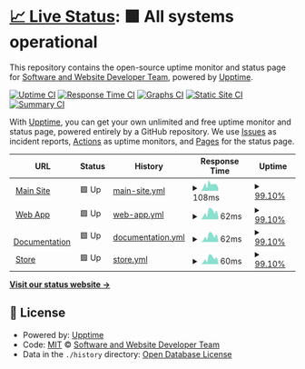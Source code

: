 # [📈 Live Status](https://Software-and-Website-Developer-Team.github.io/Status): <!--live status--> **🟩 All systems operational**

This repository contains the open-source uptime monitor and status page for [Software and Website Developer Team](https://software-and-website-developer-team.github.io), powered by [Upptime](https://github.com/upptime/upptime).

[![Uptime CI](https://github.com/Software-and-Website-Developer-Team/Status/workflows/Uptime%20CI/badge.svg)](https://github.com/Software-and-Website-Developer-Team/Status/actions?query=workflow%3A%22Uptime+CI%22)
[![Response Time CI](https://github.com/Software-and-Website-Developer-Team/Status/workflows/Response%20Time%20CI/badge.svg)](https://github.com/Software-and-Website-Developer-Team/Status/actions?query=workflow%3A%22Response+Time+CI%22)
[![Graphs CI](https://github.com/Software-and-Website-Developer-Team/Status/workflows/Graphs%20CI/badge.svg)](https://github.com/Software-and-Website-Developer-Team/Status/actions?query=workflow%3A%22Graphs+CI%22)
[![Static Site CI](https://github.com/Software-and-Website-Developer-Team/Status/workflows/Static%20Site%20CI/badge.svg)](https://github.com/Software-and-Website-Developer-Team/Status/actions?query=workflow%3A%22Static+Site+CI%22)
[![Summary CI](https://github.com/Software-and-Website-Developer-Team/Status/workflows/Summary%20CI/badge.svg)](https://github.com/Software-and-Website-Developer-Team/Status/actions?query=workflow%3A%22Summary+CI%22)

With [Upptime](https://upptime.js.org), you can get your own unlimited and free uptime monitor and status page, powered entirely by a GitHub repository. We use [Issues](https://github.com/Software-and-Website-Developer-Team/Status/issues) as incident reports, [Actions](https://github.com/Software-and-Website-Developer-Team/Status/actions) as uptime monitors, and [Pages](https://Software-and-Website-Developer-Team.github.io/Status) for the status page.

<!--start: status pages-->
<!-- This summary is generated by Upptime (https://github.com/upptime/upptime) -->
<!-- Do not edit this manually, your changes will be overwritten -->
<!-- prettier-ignore -->
| URL | Status | History | Response Time | Uptime |
| --- | ------ | ------- | ------------- | ------ |
| <img alt="" src="https://favicons.githubusercontent.com/one-future-unified-team.github.io" height="13"> [Main Site](https://one-future-unified-team.github.io/) | 🟩 Up | [main-site.yml](https://github.com/One-Future-Unified-Team/Status/commits/HEAD/history/main-site.yml) | <details><summary><img alt="Response time graph" src="./graphs/main-site/response-time-week.png" height="20"> 108ms</summary><br><a href="https://One-Future-Unified-Team.github.io/Status/history/main-site"><img alt="Response time 100" src="https://img.shields.io/endpoint?url=https%3A%2F%2Fraw.githubusercontent.com%2FOne-Future-Unified-Team%2FStatus%2FHEAD%2Fapi%2Fmain-site%2Fresponse-time.json"></a><br><a href="https://One-Future-Unified-Team.github.io/Status/history/main-site"><img alt="24-hour response time 122" src="https://img.shields.io/endpoint?url=https%3A%2F%2Fraw.githubusercontent.com%2FOne-Future-Unified-Team%2FStatus%2FHEAD%2Fapi%2Fmain-site%2Fresponse-time-day.json"></a><br><a href="https://One-Future-Unified-Team.github.io/Status/history/main-site"><img alt="7-day response time 108" src="https://img.shields.io/endpoint?url=https%3A%2F%2Fraw.githubusercontent.com%2FOne-Future-Unified-Team%2FStatus%2FHEAD%2Fapi%2Fmain-site%2Fresponse-time-week.json"></a><br><a href="https://One-Future-Unified-Team.github.io/Status/history/main-site"><img alt="30-day response time 86" src="https://img.shields.io/endpoint?url=https%3A%2F%2Fraw.githubusercontent.com%2FOne-Future-Unified-Team%2FStatus%2FHEAD%2Fapi%2Fmain-site%2Fresponse-time-month.json"></a><br><a href="https://One-Future-Unified-Team.github.io/Status/history/main-site"><img alt="1-year response time 100" src="https://img.shields.io/endpoint?url=https%3A%2F%2Fraw.githubusercontent.com%2FOne-Future-Unified-Team%2FStatus%2FHEAD%2Fapi%2Fmain-site%2Fresponse-time-year.json"></a></details> | <details><summary><a href="https://One-Future-Unified-Team.github.io/Status/history/main-site">99.10%</a></summary><a href="https://One-Future-Unified-Team.github.io/Status/history/main-site"><img alt="All-time uptime 99.84%" src="https://img.shields.io/endpoint?url=https%3A%2F%2Fraw.githubusercontent.com%2FOne-Future-Unified-Team%2FStatus%2FHEAD%2Fapi%2Fmain-site%2Fuptime.json"></a><br><a href="https://One-Future-Unified-Team.github.io/Status/history/main-site"><img alt="24-hour uptime 100.00%" src="https://img.shields.io/endpoint?url=https%3A%2F%2Fraw.githubusercontent.com%2FOne-Future-Unified-Team%2FStatus%2FHEAD%2Fapi%2Fmain-site%2Fuptime-day.json"></a><br><a href="https://One-Future-Unified-Team.github.io/Status/history/main-site"><img alt="7-day uptime 99.10%" src="https://img.shields.io/endpoint?url=https%3A%2F%2Fraw.githubusercontent.com%2FOne-Future-Unified-Team%2FStatus%2FHEAD%2Fapi%2Fmain-site%2Fuptime-week.json"></a><br><a href="https://One-Future-Unified-Team.github.io/Status/history/main-site"><img alt="30-day uptime 99.79%" src="https://img.shields.io/endpoint?url=https%3A%2F%2Fraw.githubusercontent.com%2FOne-Future-Unified-Team%2FStatus%2FHEAD%2Fapi%2Fmain-site%2Fuptime-month.json"></a><br><a href="https://One-Future-Unified-Team.github.io/Status/history/main-site"><img alt="1-year uptime 99.84%" src="https://img.shields.io/endpoint?url=https%3A%2F%2Fraw.githubusercontent.com%2FOne-Future-Unified-Team%2FStatus%2FHEAD%2Fapi%2Fmain-site%2Fuptime-year.json"></a></details>
| <img alt="" src="https://favicons.githubusercontent.com/one-future-unified-team.github.io" height="13"> [Web App](https://one-future-unified-team.github.io/Web-App/) | 🟩 Up | [web-app.yml](https://github.com/One-Future-Unified-Team/Status/commits/HEAD/history/web-app.yml) | <details><summary><img alt="Response time graph" src="./graphs/web-app/response-time-week.png" height="20"> 62ms</summary><br><a href="https://One-Future-Unified-Team.github.io/Status/history/web-app"><img alt="Response time 53" src="https://img.shields.io/endpoint?url=https%3A%2F%2Fraw.githubusercontent.com%2FOne-Future-Unified-Team%2FStatus%2FHEAD%2Fapi%2Fweb-app%2Fresponse-time.json"></a><br><a href="https://One-Future-Unified-Team.github.io/Status/history/web-app"><img alt="24-hour response time 78" src="https://img.shields.io/endpoint?url=https%3A%2F%2Fraw.githubusercontent.com%2FOne-Future-Unified-Team%2FStatus%2FHEAD%2Fapi%2Fweb-app%2Fresponse-time-day.json"></a><br><a href="https://One-Future-Unified-Team.github.io/Status/history/web-app"><img alt="7-day response time 62" src="https://img.shields.io/endpoint?url=https%3A%2F%2Fraw.githubusercontent.com%2FOne-Future-Unified-Team%2FStatus%2FHEAD%2Fapi%2Fweb-app%2Fresponse-time-week.json"></a><br><a href="https://One-Future-Unified-Team.github.io/Status/history/web-app"><img alt="30-day response time 41" src="https://img.shields.io/endpoint?url=https%3A%2F%2Fraw.githubusercontent.com%2FOne-Future-Unified-Team%2FStatus%2FHEAD%2Fapi%2Fweb-app%2Fresponse-time-month.json"></a><br><a href="https://One-Future-Unified-Team.github.io/Status/history/web-app"><img alt="1-year response time 53" src="https://img.shields.io/endpoint?url=https%3A%2F%2Fraw.githubusercontent.com%2FOne-Future-Unified-Team%2FStatus%2FHEAD%2Fapi%2Fweb-app%2Fresponse-time-year.json"></a></details> | <details><summary><a href="https://One-Future-Unified-Team.github.io/Status/history/web-app">99.10%</a></summary><a href="https://One-Future-Unified-Team.github.io/Status/history/web-app"><img alt="All-time uptime 99.84%" src="https://img.shields.io/endpoint?url=https%3A%2F%2Fraw.githubusercontent.com%2FOne-Future-Unified-Team%2FStatus%2FHEAD%2Fapi%2Fweb-app%2Fuptime.json"></a><br><a href="https://One-Future-Unified-Team.github.io/Status/history/web-app"><img alt="24-hour uptime 100.00%" src="https://img.shields.io/endpoint?url=https%3A%2F%2Fraw.githubusercontent.com%2FOne-Future-Unified-Team%2FStatus%2FHEAD%2Fapi%2Fweb-app%2Fuptime-day.json"></a><br><a href="https://One-Future-Unified-Team.github.io/Status/history/web-app"><img alt="7-day uptime 99.10%" src="https://img.shields.io/endpoint?url=https%3A%2F%2Fraw.githubusercontent.com%2FOne-Future-Unified-Team%2FStatus%2FHEAD%2Fapi%2Fweb-app%2Fuptime-week.json"></a><br><a href="https://One-Future-Unified-Team.github.io/Status/history/web-app"><img alt="30-day uptime 99.79%" src="https://img.shields.io/endpoint?url=https%3A%2F%2Fraw.githubusercontent.com%2FOne-Future-Unified-Team%2FStatus%2FHEAD%2Fapi%2Fweb-app%2Fuptime-month.json"></a><br><a href="https://One-Future-Unified-Team.github.io/Status/history/web-app"><img alt="1-year uptime 99.84%" src="https://img.shields.io/endpoint?url=https%3A%2F%2Fraw.githubusercontent.com%2FOne-Future-Unified-Team%2FStatus%2FHEAD%2Fapi%2Fweb-app%2Fuptime-year.json"></a></details>
| <img alt="" src="https://favicons.githubusercontent.com/one-future-unified-team.github.io" height="13"> [Documentation](https://one-future-unified-team.github.io/Documentation/) | 🟩 Up | [documentation.yml](https://github.com/One-Future-Unified-Team/Status/commits/HEAD/history/documentation.yml) | <details><summary><img alt="Response time graph" src="./graphs/documentation/response-time-week.png" height="20"> 62ms</summary><br><a href="https://One-Future-Unified-Team.github.io/Status/history/documentation"><img alt="Response time 56" src="https://img.shields.io/endpoint?url=https%3A%2F%2Fraw.githubusercontent.com%2FOne-Future-Unified-Team%2FStatus%2FHEAD%2Fapi%2Fdocumentation%2Fresponse-time.json"></a><br><a href="https://One-Future-Unified-Team.github.io/Status/history/documentation"><img alt="24-hour response time 78" src="https://img.shields.io/endpoint?url=https%3A%2F%2Fraw.githubusercontent.com%2FOne-Future-Unified-Team%2FStatus%2FHEAD%2Fapi%2Fdocumentation%2Fresponse-time-day.json"></a><br><a href="https://One-Future-Unified-Team.github.io/Status/history/documentation"><img alt="7-day response time 62" src="https://img.shields.io/endpoint?url=https%3A%2F%2Fraw.githubusercontent.com%2FOne-Future-Unified-Team%2FStatus%2FHEAD%2Fapi%2Fdocumentation%2Fresponse-time-week.json"></a><br><a href="https://One-Future-Unified-Team.github.io/Status/history/documentation"><img alt="30-day response time 44" src="https://img.shields.io/endpoint?url=https%3A%2F%2Fraw.githubusercontent.com%2FOne-Future-Unified-Team%2FStatus%2FHEAD%2Fapi%2Fdocumentation%2Fresponse-time-month.json"></a><br><a href="https://One-Future-Unified-Team.github.io/Status/history/documentation"><img alt="1-year response time 56" src="https://img.shields.io/endpoint?url=https%3A%2F%2Fraw.githubusercontent.com%2FOne-Future-Unified-Team%2FStatus%2FHEAD%2Fapi%2Fdocumentation%2Fresponse-time-year.json"></a></details> | <details><summary><a href="https://One-Future-Unified-Team.github.io/Status/history/documentation">99.10%</a></summary><a href="https://One-Future-Unified-Team.github.io/Status/history/documentation"><img alt="All-time uptime 99.84%" src="https://img.shields.io/endpoint?url=https%3A%2F%2Fraw.githubusercontent.com%2FOne-Future-Unified-Team%2FStatus%2FHEAD%2Fapi%2Fdocumentation%2Fuptime.json"></a><br><a href="https://One-Future-Unified-Team.github.io/Status/history/documentation"><img alt="24-hour uptime 100.00%" src="https://img.shields.io/endpoint?url=https%3A%2F%2Fraw.githubusercontent.com%2FOne-Future-Unified-Team%2FStatus%2FHEAD%2Fapi%2Fdocumentation%2Fuptime-day.json"></a><br><a href="https://One-Future-Unified-Team.github.io/Status/history/documentation"><img alt="7-day uptime 99.10%" src="https://img.shields.io/endpoint?url=https%3A%2F%2Fraw.githubusercontent.com%2FOne-Future-Unified-Team%2FStatus%2FHEAD%2Fapi%2Fdocumentation%2Fuptime-week.json"></a><br><a href="https://One-Future-Unified-Team.github.io/Status/history/documentation"><img alt="30-day uptime 99.79%" src="https://img.shields.io/endpoint?url=https%3A%2F%2Fraw.githubusercontent.com%2FOne-Future-Unified-Team%2FStatus%2FHEAD%2Fapi%2Fdocumentation%2Fuptime-month.json"></a><br><a href="https://One-Future-Unified-Team.github.io/Status/history/documentation"><img alt="1-year uptime 99.84%" src="https://img.shields.io/endpoint?url=https%3A%2F%2Fraw.githubusercontent.com%2FOne-Future-Unified-Team%2FStatus%2FHEAD%2Fapi%2Fdocumentation%2Fuptime-year.json"></a></details>
| <img alt="" src="https://favicons.githubusercontent.com/one-future-unified-team.github.io" height="13"> [Store](https://one-future-unified-team.github.io/Store/) | 🟩 Up | [store.yml](https://github.com/One-Future-Unified-Team/Status/commits/HEAD/history/store.yml) | <details><summary><img alt="Response time graph" src="./graphs/store/response-time-week.png" height="20"> 60ms</summary><br><a href="https://One-Future-Unified-Team.github.io/Status/history/store"><img alt="Response time 56" src="https://img.shields.io/endpoint?url=https%3A%2F%2Fraw.githubusercontent.com%2FOne-Future-Unified-Team%2FStatus%2FHEAD%2Fapi%2Fstore%2Fresponse-time.json"></a><br><a href="https://One-Future-Unified-Team.github.io/Status/history/store"><img alt="24-hour response time 70" src="https://img.shields.io/endpoint?url=https%3A%2F%2Fraw.githubusercontent.com%2FOne-Future-Unified-Team%2FStatus%2FHEAD%2Fapi%2Fstore%2Fresponse-time-day.json"></a><br><a href="https://One-Future-Unified-Team.github.io/Status/history/store"><img alt="7-day response time 60" src="https://img.shields.io/endpoint?url=https%3A%2F%2Fraw.githubusercontent.com%2FOne-Future-Unified-Team%2FStatus%2FHEAD%2Fapi%2Fstore%2Fresponse-time-week.json"></a><br><a href="https://One-Future-Unified-Team.github.io/Status/history/store"><img alt="30-day response time 43" src="https://img.shields.io/endpoint?url=https%3A%2F%2Fraw.githubusercontent.com%2FOne-Future-Unified-Team%2FStatus%2FHEAD%2Fapi%2Fstore%2Fresponse-time-month.json"></a><br><a href="https://One-Future-Unified-Team.github.io/Status/history/store"><img alt="1-year response time 56" src="https://img.shields.io/endpoint?url=https%3A%2F%2Fraw.githubusercontent.com%2FOne-Future-Unified-Team%2FStatus%2FHEAD%2Fapi%2Fstore%2Fresponse-time-year.json"></a></details> | <details><summary><a href="https://One-Future-Unified-Team.github.io/Status/history/store">99.10%</a></summary><a href="https://One-Future-Unified-Team.github.io/Status/history/store"><img alt="All-time uptime 99.84%" src="https://img.shields.io/endpoint?url=https%3A%2F%2Fraw.githubusercontent.com%2FOne-Future-Unified-Team%2FStatus%2FHEAD%2Fapi%2Fstore%2Fuptime.json"></a><br><a href="https://One-Future-Unified-Team.github.io/Status/history/store"><img alt="24-hour uptime 100.00%" src="https://img.shields.io/endpoint?url=https%3A%2F%2Fraw.githubusercontent.com%2FOne-Future-Unified-Team%2FStatus%2FHEAD%2Fapi%2Fstore%2Fuptime-day.json"></a><br><a href="https://One-Future-Unified-Team.github.io/Status/history/store"><img alt="7-day uptime 99.10%" src="https://img.shields.io/endpoint?url=https%3A%2F%2Fraw.githubusercontent.com%2FOne-Future-Unified-Team%2FStatus%2FHEAD%2Fapi%2Fstore%2Fuptime-week.json"></a><br><a href="https://One-Future-Unified-Team.github.io/Status/history/store"><img alt="30-day uptime 99.79%" src="https://img.shields.io/endpoint?url=https%3A%2F%2Fraw.githubusercontent.com%2FOne-Future-Unified-Team%2FStatus%2FHEAD%2Fapi%2Fstore%2Fuptime-month.json"></a><br><a href="https://One-Future-Unified-Team.github.io/Status/history/store"><img alt="1-year uptime 99.84%" src="https://img.shields.io/endpoint?url=https%3A%2F%2Fraw.githubusercontent.com%2FOne-Future-Unified-Team%2FStatus%2FHEAD%2Fapi%2Fstore%2Fuptime-year.json"></a></details>

<!--end: status pages-->

[**Visit our status website →**](https://Software-and-Website-Developer-Team.github.io/Status)

## 📄 License

- Powered by: [Upptime](https://github.com/upptime/upptime)
- Code: [MIT](./LICENSE) © [Software and Website Developer Team](https://software-and-website-developer-team.github.io)
- Data in the `./history` directory: [Open Database License](https://opendatacommons.org/licenses/odbl/1-0/)
